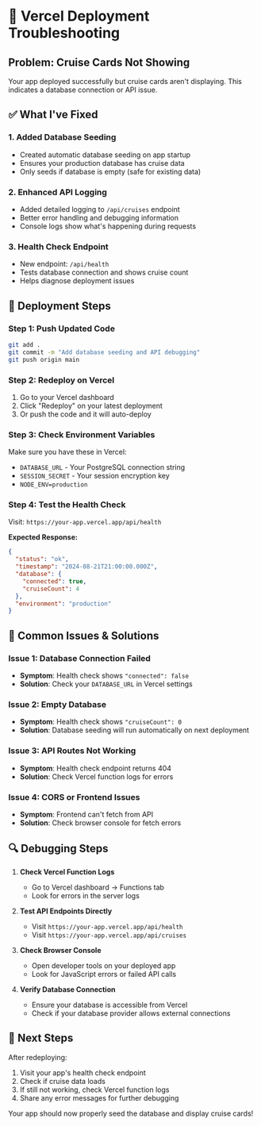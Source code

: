 # 🔧 Vercel Deployment Troubleshooting

## Problem: Cruise Cards Not Showing

Your app deployed successfully but cruise cards aren't displaying. This indicates a database connection or API issue.

## ✅ What I've Fixed

### 1. **Added Database Seeding**
- Created automatic database seeding on app startup
- Ensures your production database has cruise data
- Only seeds if database is empty (safe for existing data)

### 2. **Enhanced API Logging**
- Added detailed logging to `/api/cruises` endpoint
- Better error handling and debugging information
- Console logs show what's happening during requests

### 3. **Health Check Endpoint**
- New endpoint: `/api/health`
- Tests database connection and shows cruise count
- Helps diagnose deployment issues

## 🚀 Deployment Steps

### Step 1: Push Updated Code
```bash
git add .
git commit -m "Add database seeding and API debugging"
git push origin main
```

### Step 2: Redeploy on Vercel
1. Go to your Vercel dashboard
2. Click "Redeploy" on your latest deployment
3. Or push the code and it will auto-deploy

### Step 3: Check Environment Variables
Make sure you have these in Vercel:
- `DATABASE_URL` - Your PostgreSQL connection string
- `SESSION_SECRET` - Your session encryption key
- `NODE_ENV=production`

### Step 4: Test the Health Check
Visit: `https://your-app.vercel.app/api/health`

**Expected Response:**
```json
{
  "status": "ok",
  "timestamp": "2024-08-21T21:00:00.000Z",
  "database": {
    "connected": true,
    "cruiseCount": 4
  },
  "environment": "production"
}
```

## 🐛 Common Issues & Solutions

### **Issue 1: Database Connection Failed**
- **Symptom**: Health check shows `"connected": false`
- **Solution**: Check your `DATABASE_URL` in Vercel settings

### **Issue 2: Empty Database**
- **Symptom**: Health check shows `"cruiseCount": 0`
- **Solution**: Database seeding will run automatically on next deployment

### **Issue 3: API Routes Not Working**
- **Symptom**: Health check endpoint returns 404
- **Solution**: Check Vercel function logs for errors

### **Issue 4: CORS or Frontend Issues**
- **Symptom**: Frontend can't fetch from API
- **Solution**: Check browser console for fetch errors

## 🔍 Debugging Steps

1. **Check Vercel Function Logs**
   - Go to Vercel dashboard → Functions tab
   - Look for errors in the server logs

2. **Test API Endpoints Directly**
   - Visit `https://your-app.vercel.app/api/health`
   - Visit `https://your-app.vercel.app/api/cruises`

3. **Check Browser Console**
   - Open developer tools on your deployed app
   - Look for JavaScript errors or failed API calls

4. **Verify Database Connection**
   - Ensure your database is accessible from Vercel
   - Check if your database provider allows external connections

## 📧 Next Steps

After redeploying:
1. Visit your app's health check endpoint
2. Check if cruise data loads
3. If still not working, check Vercel function logs
4. Share any error messages for further debugging

Your app should now properly seed the database and display cruise cards!